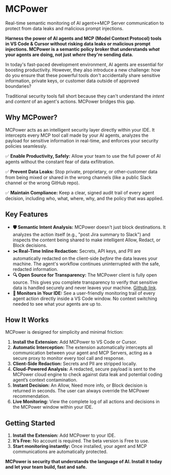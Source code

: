 # **MCPower**

Real-time semantic monitoring of AI agent\<-\>MCP Server communication to protect from data leaks and malicious prompt injections.

**Harness the power of AI agents and MCP (Model Context Protocol) tools in VS Code & Cursor without risking data leaks or malicious prompt injections. MCPower is a semantic policy broker that understands *what* your agents are doing, not just *where* they're sending data.**

In today's fast-paced development environment, AI agents are essential for boosting productivity. However, they also introduce a new challenge: how do you ensure that these 	powerful tools don't accidentally share sensitive information, private keys, or customer data outside of approved boundaries?

Traditional security tools fall short because they can't understand the *intent* and *content* of an agent's actions. MCPower bridges this gap.

## **Why MCPower?**

MCPower acts as an intelligent security layer directly within your IDE. It intercepts every MCP tool call made by your AI agents, analyzes the payload for sensitive information in real-time, and enforces your security policies seamlessly.

✅ **Enable Productivity, Safely:** Allow your team to use the full power of AI agents without the constant fear of data exfiltration.

✅ **Prevent Data Leaks:** Stop private, proprietary, or other-customer data from being mixed or shared in the wrong channels (like a public Slack channel or the wrong GitHub repo).

✅ **Maintain Compliance:** Keep a clear, signed audit trail of every agent decision, including who, what, where, why, and the policy that was applied.

## **Key Features**

* **🛡️ Semantic Intent Analysis:** MCPower doesn't just block destinations. It analyzes the action itself (e.g., "post Jira summary to Slack") and inspects the content being shared to make intelligent Allow, Redact, or Block decisions.
* **✂️ Real-Time Inline Redaction:** Secrets, API keys, and PII are automatically redacted on the client-side *before* the data leaves your machine. The agent's workflow continues uninterrupted with the safe, redacted information.
* **🔍 Open Source for Transparency:** The MCPower client is fully open source. This gives you complete transparency to verify that sensitive data is handled securely and never leaves your machine. [Github link](https://github.com/ai-mcpower/mcpower-proxy).
* **🚦 Monitors in Your IDE:** See a user-friendly monitoring trail of every agent action directly inside a VS Code window. No context switching needed to see what your agents are up to.

## **How It Works**

MCPower is designed for simplicity and minimal friction:

1. **Install the Extension:** Add MCPower to VS Code or Cursor.
2. **Automatic Interception:** The extension automatically intercepts all communication between your agent and MCP Servers, acting as a secure proxy to monitor every tool call and response.
3. **Client-Side Redaction:** Secrets and PII are stripped locally.
4. **Cloud-Powered Analysis:** A redacted, secure payload is sent to the MCPower cloud engine to check against data leak and potential coding agent’s context contamination.
5. **Instant Decision:** An Allow, Need more info, or Block decision is returned in seconds. The user can always override the MCPower recommendation.    
6. **Live Monitoring:** View the complete log of all actions and decisions in the MCPower window within your IDE.

## **Getting Started**

1. **Install the Extension:** Add MCPower to your IDE.
2. **It’s Free:** No account is required. The beta version is Free to use.
3. **Start monitoring instantly:** Once installed, your agent and MCP communications are automatically protected.

**MCPower is security that understands the language of AI. Install it today and let your team build, fast and safe.**
